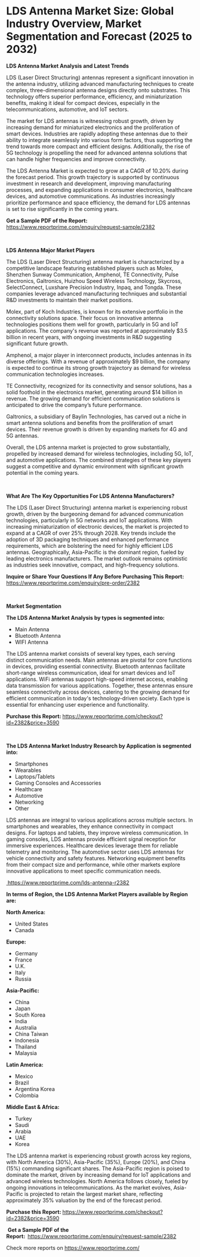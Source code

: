 <p><h1>LDS Antenna Market Size: Global Industry Overview, Market Segmentation and Forecast (2025 to 2032)</h1></p><p><strong>LDS Antenna Market Analysis and Latest Trends</strong></p>
<p><p>LDS (Laser Direct Structuring) antennas represent a significant innovation in the antenna industry, utilizing advanced manufacturing techniques to create complex, three-dimensional antenna designs directly onto substrates. This technology offers superior performance, efficiency, and miniaturization benefits, making it ideal for compact devices, especially in the telecommunications, automotive, and IoT sectors. </p><p>The market for LDS antennas is witnessing robust growth, driven by increasing demand for miniaturized electronics and the proliferation of smart devices. Industries are rapidly adopting these antennas due to their ability to integrate seamlessly into various form factors, thus supporting the trend towards more compact and efficient designs. Additionally, the rise of 5G technology is propelling the need for advanced antenna solutions that can handle higher frequencies and improve connectivity.</p><p>The LDS Antenna Market is expected to grow at a CAGR of 10.20% during the forecast period. This growth trajectory is supported by continuous investment in research and development, improving manufacturing processes, and expanding applications in consumer electronics, healthcare devices, and automotive communications. As industries increasingly prioritize performance and space efficiency, the demand for LDS antennas is set to rise significantly in the coming years.</p></p>
<p><strong>Get a Sample PDF of the Report:&nbsp;</strong> <a href="https://www.reportprime.com/enquiry/request-sample/2382?utm_campaign=2384&utm_medium=2&utm_source=Github&utm_content=ia&utm_term=18032025&utm_id=lds-antenna">https://www.reportprime.com/enquiry/request-sample/2382</a></p>
<p>&nbsp;</p>
<p><strong>LDS Antenna Major Market Players</strong></p>
<p><p>The LDS (Laser Direct Structuring) antenna market is characterized by a competitive landscape featuring established players such as Molex, Shenzhen Sunway Communication, Amphenol, TE Connectivity, Pulse Electronics, Galtronics, Huizhou Speed Wireless Technology, Skycross, SelectConnect, Luxshare Precision Industry, Inpaq, and Tongda. These companies leverage advanced manufacturing techniques and substantial R&D investments to maintain their market positions.</p><p>Molex, part of Koch Industries, is known for its extensive portfolio in the connectivity solutions space. Their focus on innovative antenna technologies positions them well for growth, particularly in 5G and IoT applications. The company's revenue was reported at approximately $3.5 billion in recent years, with ongoing investments in R&D suggesting significant future growth.</p><p>Amphenol, a major player in interconnect products, includes antennas in its diverse offerings. With a revenue of approximately $9 billion, the company is expected to continue its strong growth trajectory as demand for wireless communication technologies increases.</p><p>TE Connectivity, recognized for its connectivity and sensor solutions, has a solid foothold in the electronics market, generating around $14 billion in revenue. The growing demand for efficient communication solutions is anticipated to drive the company’s future performance.</p><p>Galtronics, a subsidiary of Baylin Technologies, has carved out a niche in smart antenna solutions and benefits from the proliferation of smart devices. Their revenue growth is driven by expanding markets for 4G and 5G antennas.</p><p>Overall, the LDS antenna market is projected to grow substantially, propelled by increased demand for wireless technologies, including 5G, IoT, and automotive applications. The combined strategies of these key players suggest a competitive and dynamic environment with significant growth potential in the coming years.</p></p>
<p>&nbsp;</p>
<p><strong>What Are The Key Opportunities For LDS Antenna Manufacturers?</strong></p>
<p><p>The LDS (Laser Direct Structuring) antenna market is experiencing robust growth, driven by the burgeoning demand for advanced communication technologies, particularly in 5G networks and IoT applications. With increasing miniaturization of electronic devices, the market is projected to expand at a CAGR of over 25% through 2028. Key trends include the adoption of 3D packaging techniques and enhanced performance requirements, which are bolstering the need for highly efficient LDS antennas. Geographically, Asia-Pacific is the dominant region, fueled by leading electronics manufacturers. The market outlook remains optimistic as industries seek innovative, compact, and high-frequency solutions.</p></p>
<p><strong>Inquire or Share Your Questions If Any Before Purchasing This Report:</strong> <a href="https://www.reportprime.com/enquiry/pre-order/2382?utm_campaign=2384&utm_medium=2&utm_source=Github&utm_content=ia&utm_term=18032025&utm_id=lds-antenna">https://www.reportprime.com/enquiry/pre-order/2382</a></p>
<p>&nbsp;</p>
<p><strong>Market Segmentation</strong></p>
<p><strong>The LDS Antenna Market Analysis by types is segmented into:</strong></p>
<p><ul><li>Main Antenna</li><li>Bluetooth Antenna</li><li>WIFI Antenna</li></ul></p>
<p><p>The LDS antenna market consists of several key types, each serving distinct communication needs. Main antennas are pivotal for core functions in devices, providing essential connectivity. Bluetooth antennas facilitate short-range wireless communication, ideal for smart devices and IoT applications. WiFi antennas support high-speed internet access, enabling data transmission for various applications. Together, these antennas ensure seamless connectivity across devices, catering to the growing demand for efficient communication in today's technology-driven society. Each type is essential for enhancing user experience and functionality.</p></p>
<p><strong>Purchase this Report:&nbsp;</strong><a href="https://www.reportprime.com/checkout?id=2382&price=3590&utm_campaign=2384&utm_medium=2&utm_source=Github&utm_content=ia&utm_term=18032025&utm_id=lds-antenna">https://www.reportprime.com/checkout?id=2382&price=3590</a></p>
<p>&nbsp;</p>
<p><strong>The LDS Antenna Market Industry Research by Application is segmented into:</strong></p>
<p><ul><li>Smartphones</li><li>Wearables</li><li>Laptops/Tablets</li><li>Gaming Consoles and Accessories</li><li>Healthcare</li><li>Automotive</li><li>Networking</li><li>Other</li></ul></p>
<p><p>LDS antennas are integral to various applications across multiple sectors. In smartphones and wearables, they enhance connectivity in compact designs. For laptops and tablets, they improve wireless communication. In gaming consoles, LDS antennas provide efficient signal reception for immersive experiences. Healthcare devices leverage them for reliable telemetry and monitoring. The automotive sector uses LDS antennas for vehicle connectivity and safety features. Networking equipment benefits from their compact size and performance, while other markets explore innovative applications to meet specific communication needs.</p></p>
<p><a href="https://www.reportprime.com/lds-antenna-r2382?utm_campaign=2384&utm_medium=2&utm_source=Github&utm_content=ia&utm_term=18032025&utm_id=lds-antenna">&nbsp;https://www.reportprime.com/lds-antenna-r2382</a></p>
<p><strong>In terms of Region, the LDS Antenna Market Players available by Region are:</strong></p>
<p>
    <p> <strong> North America: </strong>
        <ul>
            <li>United States</li>
            <li>Canada</li>
        </ul>
        </p> 
    <p> <strong> Europe: </strong>
        <ul>
            <li>Germany</li>
            <li>France</li>
            <li>U.K.</li>
            <li>Italy</li>
            <li>Russia</li>
        </ul>
        </p> 
    <p> <strong> Asia-Pacific: </strong>
        <ul>
            <li>China</li>
            <li>Japan</li>
            <li>South Korea</li>
            <li>India</li>
            <li>Australia</li>
            <li>China Taiwan</li>
            <li>Indonesia</li>
            <li>Thailand</li>
            <li>Malaysia</li>
        </ul>
        </p> 
    <p> <strong> Latin America: </strong>
        <ul>
            <li>Mexico</li>
            <li>Brazil</li>
            <li>Argentina Korea</li>
            <li>Colombia</li>
        </ul>
        </p> 
    <p> <strong> Middle East & Africa: </strong>
        <ul>
            <li>Turkey</li>
            <li>Saudi</li>
            <li>Arabia</li>
            <li>UAE</li>
            <li>Korea</li>
        </ul>
    </p>
    </p>
<p><p>The LDS antenna market is experiencing robust growth across key regions, with North America (30%), Asia-Pacific (35%), Europe (20%), and China (15%) commanding significant shares. The Asia-Pacific region is poised to dominate the market, driven by increasing demand for IoT applications and advanced wireless technologies. North America follows closely, fueled by ongoing innovations in telecommunications. As the market evolves, Asia-Pacific is projected to retain the largest market share, reflecting approximately 35% valuation by the end of the forecast period.</p></p>
<p><strong>Purchase this Report: </strong><a href="https://www.reportprime.com/checkout?id=2382&price=3590&utm_campaign=2384&utm_medium=2&utm_source=Github&utm_content=ia&utm_term=18032025&utm_id=lds-antenna">https://www.reportprime.com/checkout?id=2382&price=3590</a></p>
<p>&nbsp;<strong>Get a Sample PDF of the Report:&nbsp;&nbsp;</strong><a href="https://www.reportprime.com/enquiry/request-sample/2382?utm_campaign=2384&utm_medium=2&utm_source=Github&utm_content=ia&utm_term=18032025&utm_id=lds-antenna">https://www.reportprime.com/enquiry/request-sample/2382</a></p>
<p><strong></strong></p>
<p>Check more reports on <a href="https://www.reportprime.com/?utm_campaign=2384&utm_medium=2&utm_source=Github&utm_content=ia&utm_term=18032025&utm_id=lds-antenna">https://www.reportprime.com/</a></p>